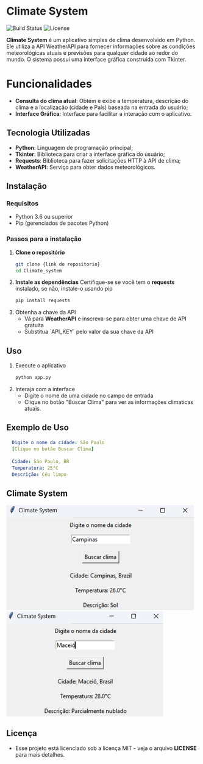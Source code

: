 # Climate System
![Build Status](https://img.shields.io/github/actions/workflow/status/KaiqueDultra/Climate_system/build.yml?branch=main)
![License](https://img.shields.io/github/license/KaiqueDultra/Climate_system)

**Climate System** é um aplicativo simples de clima desenvolvido em Python. Ele utiliza a API WeatherAPI para fornecer informações sobre as condições meteorológicas atuais e previsões para qualquer cidade ao redor do mundo. O sistema possui uma interface gráfica construida com Tkinter.

# Funcionalidades

- **Consulta do clima atual**: Obtém e exibe a temperatura, descrição do clima e a localização (cidade e País) baseada na entrada do usuário;
- **Interface Gráfica**: Interface para facilitar a interação com o aplicativo.

## Tecnologia Utilizadas

- **Python**: Linguagem de programação principal;
- **Tkinter**: Biblioteca para criar a interface gráfica do usuário;
- **Requests**: Biblioteca para fazer solicitações HTTP à API de clima;
- **WeatherAPI**: Serviço para obter dados meteorológicos.

## Instalação

### Requisitos

- Python 3.6 ou superior
- Pip (gerenciados de pacotes Python)

### Passos para a instalação

1. **Clone o repositório**
   ```bash
   git clone {link do repositorio}
   cd Climate_system
2. **Instale as dependências**
   Certifique-se se você tem o **requests** instalado, se não, instale-o usando pip
   ```bash
   pip install requests
3. Obtenha a chave da API
    - Vá para **WeatherAPI** e inscreva-se para obter uma chave de API gratuita
    - Substitua ´API_KEY´ pelo valor da sua chave da API

## Uso

1. Execute o aplicativo
   ```bash
   python app.py
2. Interaja com a interface
   - Digite o nome de uma cidade no campo de entrada
   - Clique no botão "Buscar Clima" para ver as informações climaticas atuais.

## Exemplo de Uso

```yaml
  Digite o nome da cidade: São Paulo
  [Clique no botão Buscar Clima]

  Cidade: São Paulo, BR
  Temperatura: 25°C
  Descrição: Céu limpo
```
## Climate System
![Texto Alternativo](assets/image_1.png)
![Texto Alternativo](assets/image_2.png)

## Licença

- Esse projeto está licenciado sob a licença MIT - veja o arquivo **LICENSE** para mais detalhes.




